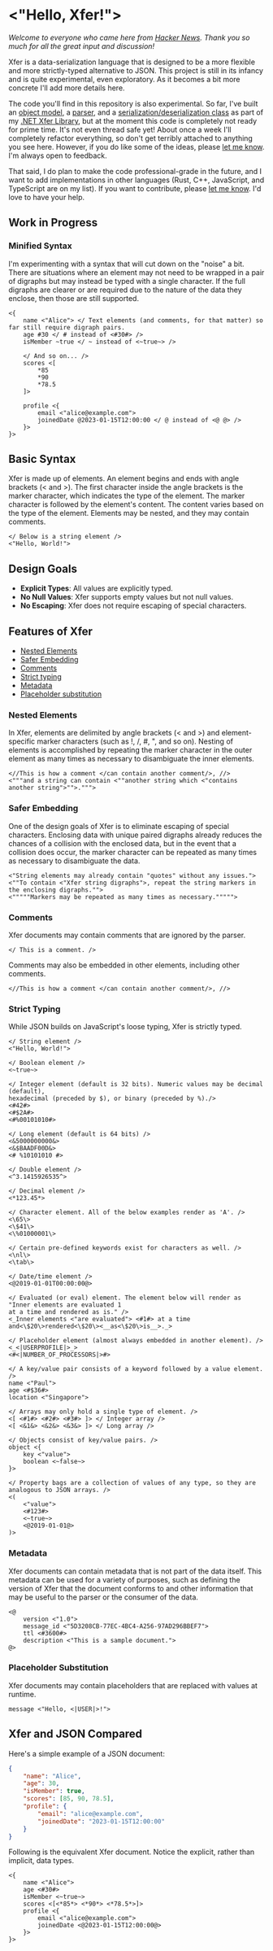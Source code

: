 ﻿# <"Hello, Xfer!">

_Welcome to everyone who came here from [Hacker News](https://news.ycombinator.com/item?id=42114543). Thank you so much for all the great input and discussion!_

Xfer is a data-serialization language that is designed to be a more flexible and more strictly-typed alternative to JSON. This project is still in its infancy and is quite experimental, even exploratory. As it becomes a bit more concrete I'll add more details here. 

The code you'll find in this repository is also experimental. So far, I've built an [object model](https://github.com/paulmooreparks/Xfer/tree/master/ParksComputing.Xfer/Models/Elements), a [parser](https://github.com/paulmooreparks/Xfer/blob/master/ParksComputing.Xfer/Services/Parser.cs), and a [serialization/deserialization class](https://github.com/paulmooreparks/Xfer/blob/master/ParksComputing.Xfer/XferConverter.cs) as part of my [.NET Xfer Library](https://github.com/paulmooreparks/Xfer/tree/master/ParksComputing.Xfer), but at the moment this code is completely not ready for prime time. It's not even thread safe yet! About once a week I'll completely refactor everything, so don't get terribly attached to anything you see here. However, if you do like some of the ideas, please [let me know](mailto:paul@parkscomputing.com). I'm always open to feedback.

That said, I do plan to make the code professional-grade in the future, and I want to add implementations in other languages (Rust, C++, JavaScript, and TypeScript are on my list). If you want to contribute, please [let me know](mailto:paul@parkscomputing.com). I'd love to have your help.

## Work in Progress

### Minified Syntax

I'm experimenting with a syntax that will cut down on the "noise" a bit. There are situations where an element may not need to be wrapped in a pair of digraphs but may instead be typed with a single character. If the full digraphs are clearer or are required due to the nature of the data they enclose, then those are still supported.

```xfer
<{
    name <"Alice"> </ Text elements (and comments, for that matter) so far still require digraph pairs.
    age #30 </ # instead of <#30#> />
    isMember ~true </ ~ instead of <~true~> />

    </ And so on... />
    scores <[
        *85
        *90
        *78.5
    ]>

    profile <{
        email <"alice@example.com">
        joinedDate @2023-01-15T12:00:00 </ @ instead of <@ @> />
    }>
}>
```

## Basic Syntax

Xfer is made up of elements. An element begins and ends with angle brackets (< and >). The first character inside the angle brackets is the marker character, which indicates the type of the element. The marker character is followed by the element's content. The content varies based on the type of the element. Elements may be nested, and they may contain comments.

```xfer
</ Below is a string element />
<"Hello, World!">
```

## Design Goals
* **Explicit Types**: All values are explicitly typed.
* **No Null Values**: Xfer supports empty values but not null values.
* **No Escaping**: Xfer does not require escaping of special characters.

## Features of Xfer
* [Nested Elements](#nested-elements)
* [Safer Embedding](#safer-embedding)
* [Comments](#comments)
* [Strict typing](#strict-typing)
* [Metadata](#metadata)
* [Placeholder substitution](#placeholder-substitution)

### Nested Elements
In Xfer, elements are delimited by angle brackets (< and >) and element-specific marker characters  (such as !, /, #, ", and so on). Nesting of elements is accomplished by repeating the marker character in the outer element as many times as necessary to disambiguate the inner elements.

```xfer
<//This is how a comment </can contain another comment/>, //>
<"""and a string can contain <""another string which <"contains another string">"">.""">
```

### Safer Embedding
One of the design goals of Xfer is to eliminate escaping of special characters. Enclosing data with unique paired digraphs already reduces the chances of a collision with the enclosed data, but in the event that a collision does occur, the marker character can be repeated as many times as necessary to disambiguate the data.

```xfer
<"String elements may already contain "quotes" without any issues.">
<""To contain <"Xfer string digraphs">, repeat the string markers in the enclosing digraphs."">
<"""""Markers may be repeated as many times as necessary.""""">
```

### Comments

Xfer documents may contain comments that are ignored by the parser.

```xfer
</ This is a comment. />
```

Comments may also be embedded in other elements, including other comments.

```xfer
<//This is how a comment </can contain another comment/>, //>
```

### Strict Typing

While JSON builds on JavaScript's loose typing, Xfer is strictly typed.

```xfer
</ String element />
<"Hello, World!">  

</ Boolean element />
<~true~>

</ Integer element (default is 32 bits). Numeric values may be decimal (default), 
hexadecimal (preceded by $), or binary (preceded by %)./>
<#42#>
<#$2A#>
<#%00101010#>

</ Long element (default is 64 bits) />
<&5000000000&>
<&$BAADF00D&>
<# %10101010 #>

</ Double element />
<^3.1415926535^>

</ Decimal element />
<*123.45*>

</ Character element. All of the below examples render as 'A'. />
<\65\>
<\$41\>
<\%01000001\>

</ Certain pre-defined keywords exist for characters as well. />
<\nl\>
<\tab\>

</ Date/time element />
<@2019-01-01T00:00:00@>

</ Evaluated (or eval) element. The element below will render as "Inner elements are evaluated 1 
at a time and rendered as is." />
<_Inner elements <"are evaluated"> <#1#> at a time and<\$20\>rendered<\$20\><__as<\$20\>is__>._>

</ Placeholder element (almost always embedded in another element). />
<_<|USERPROFILE|>_>
<#<|NUMBER_OF_PROCESSORS|>#>

</ A key/value pair consists of a keyword followed by a value element. />
name <"Paul">
age <#$36#>
location <"Singapore">

</ Arrays may only hold a single type of element. />
<[ <#1#> <#2#> <#3#> ]> </ Integer array />
<[ <&1&> <&2&> <&3&> ]> </ Long array />

</ Objects consist of key/value pairs. />
object <{ 
    key <"value">
    boolean <~false~>
}>

</ Property bags are a collection of values of any type, so they are analogous to JSON arrays. />
<(
    <"value">
    <#123#>
    <~true~>
    <@2019-01-01@>
)>
```

### Metadata

Xfer documents can contain metadata that is not part of the data itself. This metadata can be 
used for a variety of purposes, such as defining the version of Xfer that the document conforms 
to and other information that may be useful to the parser or 
the consumer of the data.

```xfer
<@
    version <"1.0">
    message_id <"5D3208CB-77EC-4BC4-A256-97AD296BBEF7">
    ttl <#3600#>
    description <"This is a sample document.">
@>

```

### Placeholder Substitution

Xfer documents may contain placeholders that are replaced with values at runtime.

```xfer
message <"Hello, <|USER|>!">
```

## Xfer and JSON Compared

Here's a simple example of a JSON document:

```json
{
    "name": "Alice",
    "age": 30,
    "isMember": true,
    "scores": [85, 90, 78.5],
    "profile": {
        "email": "alice@example.com",
        "joinedDate": "2023-01-15T12:00:00"
    }
}
```

Following is the equivalent Xfer document. Notice the explicit, rather than implicit, data types.

```xfer
<{
    name <"Alice">
    age <#30#>
    isMember <~true~>
    scores <[<*85*> <*90*> <*78.5*>]>
    profile <{
        email <"alice@example.com">
        joinedDate <@2023-01-15T12:00:00@>
    }> 
}>
```


